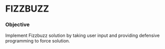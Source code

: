 # FIZZBUZZ

### Objective

Implement Fizzbuzz solution by taking user input and providing defensive programming to force solution.
